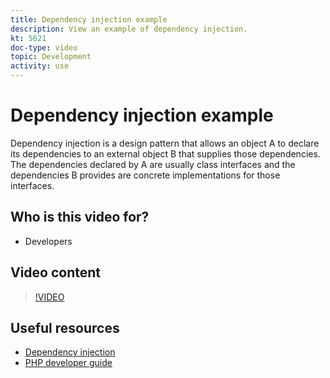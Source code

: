 ```yaml
---
title: Dependency injection example
description: View an example of dependency injection.
kt: 5621
doc-type: video
topic: Development
activity: use
---
```


# Dependency injection example

Dependency injection is a design pattern that allows an object A to declare its dependencies to an external object B that supplies those dependencies. The dependencies declared by A are usually class interfaces and the dependencies B provides are concrete implementations for those interfaces.

## Who is this video for?

- Developers

## Video content

>[!VIDEO](https://video.tv.adobe.com/v/35799?quality=12&learn=on)

## Useful resources

- [Dependency injection](https://devdocs.magento.com/guides/v2.4/extension-dev-guide/depend-inj.html)
- [PHP developer guide](https://devdocs.magento.com/guides/v2.4/extension-dev-guide/bk-extension-dev-guide.html)
